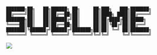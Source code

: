 ```
███████╗██╗   ██╗██████╗ ██╗     ██╗███╗   ███╗███████╗
██╔════╝██║   ██║██╔══██╗██║     ██║████╗ ████║██╔════╝
███████╗██║   ██║██████╔╝██║     ██║██╔████╔██║█████╗  
╚════██║██║   ██║██╔══██╗██║     ██║██║╚██╔╝██║██╔══╝  
███████║╚██████╔╝██████╔╝███████╗██║██║ ╚═╝ ██║███████╗
╚══════╝ ╚═════╝ ╚═════╝ ╚══════╝╚═╝╚═╝     ╚═╝╚══════╝
```

![](https://raw.githubusercontent.com/jimsaun/files/dotfiles/main/sublime/preview.png)